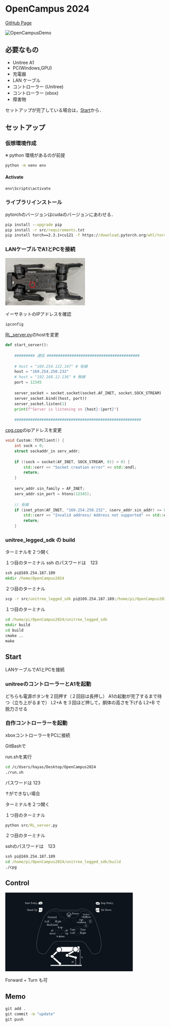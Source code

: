 # OpenCampus 2024

[GitHub Page](https://github.com/RSeto14/OpenCampus2024)

<!-- markdownlint-disable-next-line MD033 -->
<img src="./img/OpenCampusDemo.gif" width="50%" alt="OpenCampusDemo">

## 必要なもの

- Unitree A1
- PC(Windows,GPU)
- 充電器
- LAN ケーブル
- コントローラー (Unitree)
- コントローラー (xbox)
- 障害物

セットアップが完了している場合は，[Start](#start)から．

## セットアップ

### 仮想環境作成

※ python 環境があるのが前提

``` cmd
python -m venv env
```

#### Activate

``` cmd
env\Scripts\activate
```

### ライブラリインストール

pytorchのバージョンはcudaのバージョンにあわせる．

``` cmd
pip install --upgrade pip
pip install -r src/requirements.txt
pip install torch==2.3.1+cu121 -f https://download.pytorch.org/whl/torch_stable.html
```

### LANケーブルでA1とPCを接続

<!-- markdownlint-disable-next-line MD033 -->
<img src="./img/LAN_port.svg" width="50%" alt="LAN_port">

イーサネットのIPアドレスを確認

``` cmd
ipconfig
```

[RL_server.py](./src/RL_server.py)のhostを変更

``` python
def start_server():
    
    ######### 通信 #########################################
    
    # host = "169.254.122.147" # 有線
    host = "169.254.250.232"
    # host = "192.168.12.136" # 無線
    port = 12345

    server_socket = socket.socket(socket.AF_INET, socket.SOCK_STREAM)
    server_socket.bind((host, port))
    server_socket.listen(1)
    print(f"Server is listening on {host}:{port}")
    
    ########################################################
```

[cpg.cpp](src\unitree_legged_sdk\code\cpg.cpp)のipアドレスを変更

``` cpp
void Custom::TCPClient() {
    int sock = 0;
    struct sockaddr_in serv_addr;

    if ((sock = socket(AF_INET, SOCK_STREAM, 0)) < 0) {
        std::cerr << "Socket creation error" << std::endl;
        return;
    }

    serv_addr.sin_family = AF_INET;
    serv_addr.sin_port = htons(12345);

    // 有線
    if (inet_pton(AF_INET, "169.254.250.232", &serv_addr.sin_addr) <= 0) {
        std::cerr << "Invalid address/ Address not supported" << std::endl;
        return;
    }
```

### unitree_legged_sdk の build

ターミナルを２つ開く

１つ目のターミナル
ssh のパスワードは　123

``` cmd
ssh pi@169.254.187.189
mkdir /home/OpenCampus2024
```

２つ目のターミナル

``` cmd
scp -r src/unitree_legged_sdk pi@169.254.187.189:/home/pi/OpenCampus2024
```

１つ目のターミナル

``` cmd
cd /home/pi/OpenCampus2024/unitree_legged_sdk
mkdir build
cd build
cmake ..
make
```

## Start

LANケーブルでA1とPCを接続

### unitreeのコントローラーとA1を起動

どちらも電源ボタンを２回押す（２回目は長押し）
A1の起動が完了するまで待つ（立ち上がるまで）
L2+A を３回ほど押して，胴体の高さを下げる
L2+B で脱力させる

### 自作コントローラーを起動

xboxコントローラーをPCに接続

GitBashで

run.shを実行

``` bash
cd /c/Users/hayas/Desktop/OpenCampus2024
./run.sh
```

パスワードは 123

↑ができない場合

ターミナルを２つ開く

１つ目のターミナル

``` cmd
python src/RL_server.py
```

２つ目のターミナル

sshのパスワードは　123

``` cmd
ssh pi@169.254.187.189
cd /home/pi/OpenCampus2024/unitree_legged_sdk/build
./cpg
```

## Control

<!-- markdownlint-disable-next-line MD033 -->
<img src="./img/xboxController.png" width="80%" alt="xboxController">

Forward + Turn も可

## Memo

``` cmd
git add .
git commit -m "update"
git push
```

